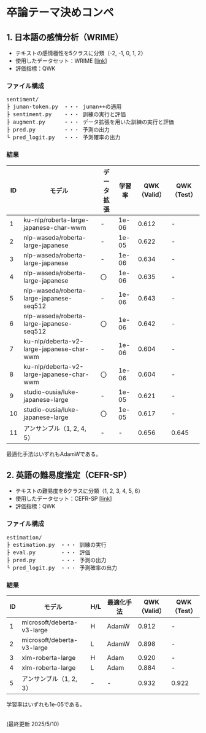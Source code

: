 # 卒論テーマ決めコンペ

## 1. 日本語の感情分析（WRIME）

- テキストの感情極性を5クラスに分類（-2, -1, 0, 1, 2）
- 使用したデータセット：WRIME [[link](https://github.com/ids-cv/wrime)]
- 評価指標：QWK

### ファイル構成

<pre>
sentiment/
├ juman-token.py　・・・ juman++の適用
├ sentiment.py　  ・・・ 訓練の実行と評価
├ augment.py　    ・・・ データ拡張を用いた訓練の実行と評価
├ pred.py　       ・・・ 予測の出力
└ pred_logit.py　 ・・・ 予測確率の出力
</pre>

### 結果
| ID | モデル | データ拡張 | 学習率 | QWK<br>（Valid） | QWK<br>（Test） |
|-|-|-|-|-|-|
| 1 | ku-nlp/roberta-large-japanese-char-wwm | - | 1e-06 | 0.612 | - |
| 2 | nlp-waseda/roberta-large-japanese | - | 1e-05 | 0.622 | - |
| 3 | nlp-waseda/roberta-large-japanese | - | 1e-06 | 0.634 | - |
| 4 | nlp-waseda/roberta-large-japanese | 〇 | 1e-06 | 0.635 | - |
| 5 | nlp-waseda/roberta-large-japanese-seq512 | - | 1e-06 | 0.643 | - |
| 6 | nlp-waseda/roberta-large-japanese-seq512 | 〇 | 1e-06 | 0.642 | - |
| 7 | ku-nlp/deberta-v2-large-japanese-char-wwm | - | 1e-06 | 0.604 | - |
| 8 | ku-nlp/deberta-v2-large-japanese-char-wwm | 〇 | 1e-06 | 0.604 | - |
| 9 | studio-ousia/luke-japanese-large | - | 1e-05 | 0.621 | - |
| 10 | studio-ousia/luke-japanese-large | 〇 | 1e-05 | 0.617 | - |
| 11 | アンサンブル（1, 2, 4, 5） | - | - | 0.656 | 0.645 |

最適化手法はいずれもAdamWである。

## 2. 英語の難易度推定（CEFR-SP）

- テキストの難易度を6クラスに分類（1, 2, 3, 4, 5, 6）
- 使用したデータセット：CEFR-SP [[link](https://github.com/yukiar/CEFR-SP/tree/main/CEFR-SP/Wiki-Auto)]
- 評価指標：QWK

### ファイル構成

<pre>
estimation/
├ estimation.py　・・・ 訓練の実行
├ eval.py　      ・・・ 評価
├ pred.py　      ・・・ 予測の出力
└ pred_logit.py　・・・ 予測確率の出力
</pre>

### 結果
| ID | モデル | H/L | 最適化手法 | QWK<br>（Valid） | QWK<br>（Test） |
|-|-|-|-|-|-|
| 1 | microsoft/deberta-v3-large | H | AdamW | 0.912 | - |
| 2 | microsoft/deberta-v3-large | L | AdamW | 0.898 | - |
| 3 | xlm-roberta-large | H | Adam | 0.920 | - |
| 4 | xlm-roberta-large | L | Adam | 0.884 | - |
| 5 | アンサンブル（1, 2, 3） | - | - | 0.932 | 0.922 |

学習率はいずれも1e-05である。<br><br>

(最終更新 2025/5/10)
